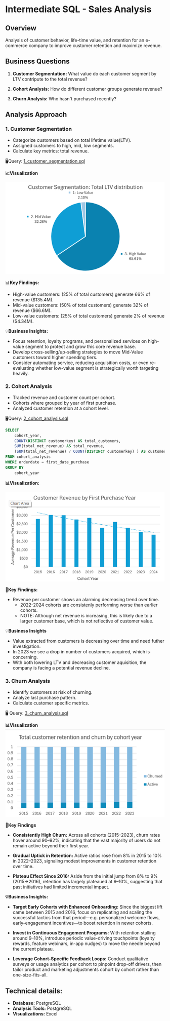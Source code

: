 # Intermediate SQL - Sales Analysis

## Overview
Analysis of customer behavior, life-time value, and retention for an e-commerce company to improve customer retention and maximize revenue.

## Business Questions 
1. **Customer Segmentation:** What value do each customer segment by LTV contripute to the total revenue?

2. **Cohort Analysis:** How do different customer groups generate revenue?

3. **Churn Analysis:** Who hasn't purchased recently?

## Analysis Approach 
### 1. Customer Segmentation
- Categorize customers based on total lifetime value(LTV).
- Assigned customers to high, mid, low segments.
- Calculate key metrics: total revenue.

🖥️Query: [1_customer_segmentation.sql](1_customer_segmentation.sql)

**📈Visualization**

![Customer Segmentation](/Scripts\images\1_customer_segmentation.png)

📊**Key Findings:**
- High-value customers: (25% of total customers) generate 66% of revenue ($135.4M).
- Mid-value customers: (50% of total customers) generate 32% of revenue ($66.6M).
- Low-value customers: (25% of total customers) generate 2% of revenue ($4.34M).

💡**Business Insights:**
- Focus retention, loyalty programs, and personalized services on high-value segment to protect and grow this core revenue base.
- Develop cross-selling/up-selling strategies to move Mid-Value customers toward higher spending tiers.
- Consider automating service, reducing acquisition costs, or even re-evaluating whether low-value segment is strategically worth targeting heavily.


### 2. Cohort Analysis
- Tracked revenue and customer count per cohort.
- Cohorts where grouped by year of first purchase.
- Analyzed customer retention at a cohort level.

🖥️Query: [2_cohort_analysis.sql](/Scripts/images/2_cohort_analysis.png)
```sql
SELECT 
	cohort_year,
	COUNT(DISTINCT customerkey) AS total_customers,
	SUM(total_net_revenue) AS total_revenue,
	(SUM(total_net_revenue) / COUNT(DISTINCT customerkey) ) AS customer_revenue
FROM cohort_analysis 
WHERE orderdate = first_date_purchase
GROUP BY 
	cohort_year
```
**📊Visualization:**

![Cohort Analysis](/Scripts/images/2_cohort_analysis.png)

**🔎Key Findings:**
- Revenue per customer shows an alarming decreasing trend
  over  time.
    - 2022-2024 cohorts are consistenly performing worse than earlier cohorts.
    - NOTE: Although net revenue is increasing, this is likely due to a larger customer base, which is not reflective of customer value.

💡**Business Insights**
- Value extracted from customers is decreasing over time and need futher investigation.
- In 2023 we see a drop in number of customers acquired, which is concerning.
- With both lowering LTV and decreasing customer aquisition, the company is facing a potential revenue decline.

### 3. Churn Analysis
- Identify customers at risk of churning.
- Analyze last purchase pattern.
- Calculate customer specific metrics.

🖥️ Query: [3_churn_analysis.sql](/Scripts\3_churn_analysis.sql)  

**📊Visualization**
![churn_analysis](/Scripts/images/3_churn_analysis.png)

**🔎Key Findings**
- **Consistently High Churn:** Across all cohorts (2015–2023), churn rates hover around 90–92%, indicating that the vast majority of users do not remain active beyond their first year.

- **Gradual Uptick in Retention:** Active ratios rose from 8% in 2015 to 10% in 2022–2023, signaling modest improvements in customer retention over time.

- **Plateau Effect Since 2016:** Aside from the initial jump from 8% to 9% (2015→2016), retention has largely plateaued at 9–10%, suggesting that past initiatives had limited incremental impact.

**💡Business Insights:**
- **Target Early Cohorts with Enhanced Onboarding:** Since the biggest lift came between 2015 and 2016, focus on replicating and scaling the successful tactics from that period—e.g. personalized welcome flows, early-engagement incentives—to boost retention in newer cohorts.

- **Invest in Continuous Engagement Programs:** With retention stalling around 9–10%, introduce periodic value-driving touchpoints (loyalty rewards, feature webinars, in-app nudges) to move the needle beyond the current plateau.

- **Leverage Cohort-Specific Feedback Loops:** Conduct qualitative surveys or usage analytics per cohort to pinpoint drop-off drivers, then tailor product and marketing adjustments cohort by cohort rather than one-size-fits-all.

## Technical details:
- **Database:** PostgreSQL
- **Analysis Tools:** PostgreSQL
- **Visualizations:** Excel